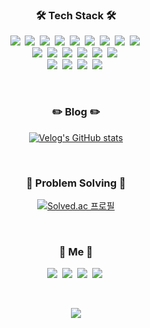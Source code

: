 <h3 align="center">🛠 Tech Stack 🛠</h3>
<p align="center">
  <img src="https://img.shields.io/badge/Python-3766AB?style=flat-square&logo=Python&logoColor=white"/></a>&nbsp 
  <img src="https://img.shields.io/badge/Java-007396?style=flat-square&logo=Java&logoColor=white"/></a>&nbsp 
  <img src="https://img.shields.io/badge/C++-00599C?style=flat-square&logo=C%2B%2B&logoColor=white"/></a>&nbsp 
  <img src="https://img.shields.io/badge/C-A8B9CC?style=flat-square&logo=C&logoColor=white"/></a>&nbsp 
  <img src="https://img.shields.io/badge/Javascript-ffb13b?style=flat-square&logo=javascript&logoColor=white"/></a>&nbsp
  <img src="https://img.shields.io/badge/Typescript-3178C6?style=flat-square&logo=Typescript&logoColor=white"/></a>&nbsp
  <img src="https://img.shields.io/badge/Mysql-E6B91E?style=flat-square&logo=MySql&logoColor=white"/></a>&nbsp
  <img src="https://img.shields.io/badge/Solidity-363636?style=flat-square&logo=Solidity&logoColor=white"/></a>&nbsp
  <img src="https://img.shields.io/badge/Sass-CC6699?style=flat-square&logo=Sass&logoColor=white"/></a>&nbsp
  <br>
  <img src="https://img.shields.io/badge/React-61DAFB?style=flat-square&logo=React&logoColor=white"/></a>&nbsp   
  <img src="https://img.shields.io/badge/Vue.js-4FC08D?style=flat-square&logo=Vue.js&logoColor=white"/></a>&nbsp 
  <img src="https://img.shields.io/badge/Storybook-FF4785?style=flat-square&logo=Storybook&logoColor=white"/></a>&nbsp 
  <img src="https://img.shields.io/badge/Redux-764ABC?style=flat-square&logo=Redux&logoColor=white"/></a>&nbsp 
  <img src="https://img.shields.io/badge/node.js-339933?style=flat-square&logo=Node.js&logoColor=white"/></a>&nbsp
  <img src="https://img.shields.io/badge/Electron-47848F?style=flat-square&logo=electron&logoColor=white"/></a>&nbsp
  <br>
  <img src="https://img.shields.io/badge/Photoshop-31A8FF?style=flat-square&logo=AdobePhotoshop&logoColor=white"/></a>&nbsp 
  <img src="https://img.shields.io/badge/Illustrator-FF9A00?style=flat-square&logo=AdobeIllustrator&logoColor=white"/></a>&nbsp 
  <img src="https://img.shields.io/badge/Figma-F24E1E?style=flat-square&logo=Figma&logoColor=white"/></a>&nbsp 
  <img src="https://img.shields.io/badge/Cinema4D-011A6A?style=flat-square&logo=Cinema4D&logoColor=white"/></a>&nbsp 
</p>

<br>

<h3 align="center">✏️ Blog ✏️</h3>

<div align="center" style="text-align:center">
  
  [![Velog's GitHub stats](https://velog-readme-stats.vercel.app/api?name=dnr6054)](https://velog.io/@dnr6054)
</div>
  
<br>

<h3 align="center">💎 Problem Solving 💎</h3>

<div align="center" style="text-align:center">
  
  [![Solved.ac 프로필](http://mazassumnida.wtf/api/v2/generate_badge?boj=naxi)](https://solved.ac/naxi)  
  
</div>
  
<br>

<h3 align="center"> 🧸 Me 🧸 </h3>
<p align="center">
  <a href="https://velog.io/@dnr6054"><img src="https://img.shields.io/badge/Tech%20Blog-11B48A?style=flat-square&logo=Vimeo&logoColor=white&link=https://velog.io/@dnr6054"/></a>&nbsp
  <a href="https://www.instagram.com/odo_orr/"><img src="https://img.shields.io/badge/Instagram-E4405F?style=flat-square&logo=Instagram&logoColor=white&link=https://www.instagram.com/odo_orr/"/></a>&nbsp
  <a href="https://www.linkedin.com/in/i4song"><img src="https://img.shields.io/badge/LinkedIn-0A66C2?style=flat-square&logo=Linkedin&logoColor=white&link=https://www.linkedin.com/in/i4song/"/></a>&nbsp
  <a href="mailto:mintmarshmalloc@gmail.com"><img src="https://img.shields.io/badge/Gmail-d14836?style=flat-square&logo=Gmail&logoColor=white&link=mintmarshmalloc@gmail.com"/></a>&nbsp
</p>
<br>

<p align="center">
<a href="https://hits.seeyoufarm.com"><img src="https://hits.seeyoufarm.com/api/count/incr/badge.svg?url=https%3A%2F%2Fgithub.com%2Fi4song&count_bg=%2379C83D&title_bg=%23555555&icon=&icon_color=%23E7E7E7&title=hits&edge_flat=false"/></a>

